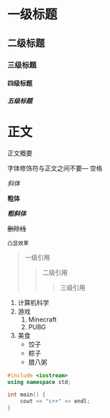 # 一级标题
## 二级标题
### 三级标题
#### 四级标题
##### 五级标题

# 正文

正文概要<br>

字体修饰符与正文之间不要— 空格

*斜体*

**粗体**

***粗斜体***

~~删除线~~

`凸显效果`

> 一级引用
>> 二级引用
>>> 三级引用

1. 计算机科学
2. 游戏
    1. Minecraft
    2. PUBG
3. 美食
    * 饺子
    * 粽子
    * 腊八粥


```cpp
#include <iostream>
using namespace std;

int main() {
    cout << "c++" << endl;
}

```